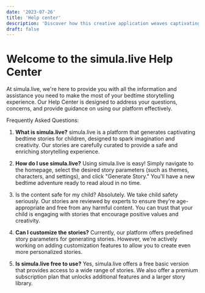 ```yaml
---
date: '2023-07-26'
title: 'Help center'
description: 'Discover how this creative application weaves captivating bedtime stories using cutting-edge AI technology and curated cute tales.'
draft: false
---
```


# Welcome to the simula.live Help Center

At simula.live, we're here to provide you with all the information and assistance you need to make the most of your bedtime storytelling experience. Our Help Center is designed to address your questions, concerns, and provide guidance on using our platform effectively.

Frequently Asked Questions:

1. <b>What is simula.live?</b>
   simula.live is a platform that generates captivating bedtime stories for children, designed to spark imagination and creativity. Our stories are carefully curated to provide a safe and enriching storytelling experience.

2. <b>How do I use simula.live?</b>
   Using simula.live is easy! Simply navigate to the homepage, select the desired story parameters (such as themes, characters, and settings), and click "Generate Story." You'll have a new bedtime adventure ready to read aloud in no time.

3. Is the content safe for my child?
   Absolutely. We take child safety seriously. Our stories are reviewed by experts to ensure they're age-appropriate and free from any harmful content. You can trust that your child is engaging with stories that encourage positive values and creativity.

4. <b>Can I customize the stories?</b>
   Currently, our platform offers predefined story parameters for generating stories. However, we're actively working on adding customization features to allow you to create even more personalized stories.

5. <b>Is simula.live free to use?</b>
   Yes, simula.live offers a free basic version that provides access to a wide range of stories. We also offer a premium subscription plan that unlocks additional features and a larger story library.
